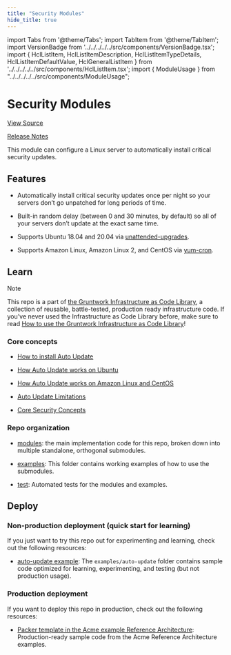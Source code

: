 ```yaml
---
title: "Security Modules"
hide_title: true
---
```


import Tabs from '@theme/Tabs';
import TabItem from '@theme/TabItem';
import VersionBadge from '../../../../../src/components/VersionBadge.tsx';
import { HclListItem, HclListItemDescription, HclListItemTypeDetails, HclListItemDefaultValue, HclGeneralListItem } from '../../../../../src/components/HclListItem.tsx';
import { ModuleUsage } from "../../../../../src/components/ModuleUsage";

<VersionBadge repoTitle="Security Modules" version="0.69.4" lastModifiedVersion="0.65.9"/>

# Security Modules

<a href="https://github.com/gruntwork-io/terraform-aws-security/tree/v0.69.4/modules/auto-update" className="link-button" title="View the source code for this module in GitHub.">View Source</a>

<a href="https://github.com/gruntwork-io/terraform-aws-security/releases/tag/v0.65.9" className="link-button" title="Release notes for only versions which impacted this module.">Release Notes</a>

This module can configure a Linux server to automatically install critical security updates.

## Features

*   Automatically install critical security updates once per night so your servers don’t go unpatched for long periods of time.

*   Built-in random delay (between 0 and 30 minutes, by default) so all of your servers don’t update at the exact same time.

*   Supports Ubuntu 18.04 and 20.04 via [unattended-upgrades](https://help.ubuntu.com/lts/serverguide/automatic-updates.html).

*   Supports Amazon Linux, Amazon Linux 2, and CentOS via [yum-cron](http://man7.org/linux/man-pages/man8/yum-cron.8.html).

## Learn

Note

This repo is a part of [the Gruntwork Infrastructure as Code Library](https://gruntwork.io/infrastructure-as-code-library/), a collection of reusable, battle-tested, production ready infrastructure code. If you’ve never used the Infrastructure as Code Library before, make sure to read [How to use the Gruntwork Infrastructure as Code Library](https://gruntwork.io/guides/foundations/how-to-use-gruntwork-infrastructure-as-code-library/)!

### Core concepts

*   [How to install Auto Update](https://github.com/gruntwork-io/terraform-aws-security/tree/v0.69.4/modules/auto-update/core-concepts.md#installation)

*   [How Auto Update works on Ubuntu](https://github.com/gruntwork-io/terraform-aws-security/tree/v0.69.4/modules/auto-update/core-concepts.md#ubuntu-support)

*   [How Auto Update works on Amazon Linux and CentOS](https://github.com/gruntwork-io/terraform-aws-security/tree/v0.69.4/modules/auto-update/core-concepts.md#amazon-linux-and-centos-support)

*   [Auto Update Limitations](https://github.com/gruntwork-io/terraform-aws-security/tree/v0.69.4/modules/auto-update/core-concepts.md#limitations)

*   [Core Security Concepts](https://github.com/gruntwork-io/terraform-aws-security/tree/v0.69.4/README.adoc#core-concepts)

### Repo organization

*   [modules](https://github.com/gruntwork-io/terraform-aws-security/tree/v0.69.4/modules): the main implementation code for this repo, broken down into multiple standalone, orthogonal submodules.

*   [examples](https://github.com/gruntwork-io/terraform-aws-security/tree/v0.69.4/examples): This folder contains working examples of how to use the submodules.

*   [test](https://github.com/gruntwork-io/terraform-aws-security/tree/v0.69.4/test): Automated tests for the modules and examples.

## Deploy

### Non-production deployment (quick start for learning)

If you just want to try this repo out for experimenting and learning, check out the following resources:

*   [auto-update example](https://github.com/gruntwork-io/terraform-aws-security/tree/v0.69.4/examples/auto-update): The `examples/auto-update` folder contains sample code optimized for learning, experimenting, and testing (but not production usage).

### Production deployment

If you want to deploy this repo in production, check out the following resources:

*   [Packer template in the Acme example Reference Architecture](https://github.com/gruntwork-io/infrastructure-modules-multi-account-acme/blob/main/services/eks-cluster/packer/eks-node.json): Production-ready sample code from the Acme Reference Architecture examples.


<!-- ##DOCS-SOURCER-START
{
  "originalSources": [
    "https://github.com/gruntwork-io/terraform-aws-security/tree/v0.69.4/modules/auto-update/readme.adoc",
    "https://github.com/gruntwork-io/terraform-aws-security/tree/v0.69.4/modules/auto-update/variables.tf",
    "https://github.com/gruntwork-io/terraform-aws-security/tree/v0.69.4/modules/auto-update/outputs.tf"
  ],
  "sourcePlugin": "module-catalog-api",
  "hash": "fbb2a94beda4da9d9a70397820f244bc"
}
##DOCS-SOURCER-END -->
